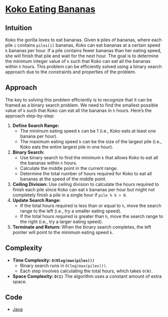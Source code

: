 # [Koko Eating Bananas](https://leetcode.com/problems/koko-eating-bananas/description/)

## Intuition

Koko the gorilla loves to eat bananas. Given `N` piles of bananas, where each pile `i` contains `piles[i]` bananas, Koko
can eat bananas at a certain speed `k` bananas per hour. If a pile contains fewer bananas than her eating speed, she
will finish that pile and wait for the next hour. The goal is to determine the minimum integer value of `k` such that
Koko can eat all the bananas within `h` hours. This problem can be efficiently solved using a binary search approach due
to the constraints and properties of the problem.

## Approach

The key to solving this problem efficiently is to recognize that it can be framed as a binary search problem. We need to
find the smallest possible value of `k` such that Koko can eat all the bananas in `h` hours. Here’s the approach
step-by-step:

1. **Define Search Range:**
    - The minimum eating speed `k` can be 1 (i.e., Koko eats at least one banana per hour).
    - The maximum eating speed `k` can be the size of the largest pile (i.e., Koko eats the entire largest pile in one
      hour).
2. **Binary Search:**
    - Use binary search to find the minimum `k` that allows Koko to eat all the bananas within `h` hours.
    - Calculate the middle point in the current range.
    - Determine the total number of hours required for Koko to eat all bananas at the speed of the middle point.
3. **Ceiling Division:** Use ceiling division to calculate the hours required to finish each pile since Koko can eat `k`
   bananas per hour but might not completely finish a pile in a single hour if `pile % k > 0`.
4. **Update Search Range:**
    - If the total hours required is less than or equal to `h`, move the search range to the left (i.e., try a smaller
      eating speed).
    - If the total hours required is greater than `h`, move the search range to the right (i.e., try a larger eating
      speed).
5. **Terminate and Return:** When the binary search completes, the left pointer will point to the minimum eating speed
   `k`.

## Complexity

- **Time Complexity: `O(Nlog(max(piles)))`**
    - Binary search runs in `O(log(max(piles)))`.
    - Each step involves calculating the total hours, which takes `O(N)`.
- **Space Complexity: `O(1)`** The algorithm uses a constant amount of extra space.

## Code

- [Java](../src/main/java/io/dksifoua/leetcode/kokoeatingbananas/Solution.java)